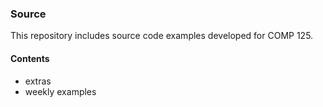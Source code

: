 ### Source

This repository includes source code examples developed for COMP 125.

#### Contents
* extras
* weekly examples

